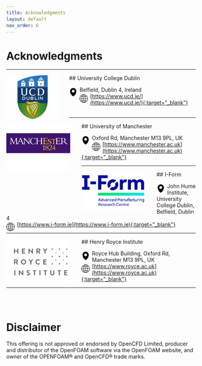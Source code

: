 ```yaml
---
title: Acknowledgments
layout: default
nav_order: 6
---
```



# Acknowledgments

---
<img align="left" width="140" style="margin-right: 27px;" src="images/UCD.png"/>
## University College Dublin

<img align="left"  width="22" style="padding-right:6px;padding-top:4px" src="svgs/adress.svg"> Belfield, Dublin 4, Ireland<br> 
<img align="left"  width="22" style="padding-right:6px;padding-top:4px" src="svgs/website.svg"> [https://www.ucd.ie/](https://www.ucd.ie/){:target="_blank"} <br> 
<br>


---
<img align="left" width="170" style="padding-right:30px;" src="images/UoM.png"/>
## University of Manchester

<img align="left"  width="22" style="padding-right:6px;padding-top:4px" src="svgs/adress.svg">  Oxford Rd, Manchester M13 9PL, UK<br> 
<img align="left"  width="22" style="padding-right:6px;padding-top:4px" src="svgs/website.svg"> [https://www.manchester.ac.uk](https://www.manchester.ac.uk){:target="_blank"} <br> 


---
<img align="left" width="170" style="padding-right:30px" src="images/iform.png"/>
## I-Form

<img align="left"  width="22" style="padding-right:6px;padding-top:4px" src="svgs/adress.svg">  John Hume Institute, University College Dublin, Belfield, Dublin 4<br> 
<img align="left"  width="22" style="padding-right:6px;padding-top:4px" src="svgs/website.svg"> [https://www.i-form.ie](https://www.i-form.ie){:target="_blank"} <br> 

---
<img align="left" width="170" style="padding-right:30px" src="images/hrinstitute.png"/>
## Henry Royce Institute

<img align="left"  width="22" style="padding-right:6px;padding-top:4px" src="svgs/adress.svg">  Royce Hub Building, Oxford Rd, Manchester M13 9PL, UK<br> 
<img align="left"  width="22" style="padding-right:6px;padding-top:4px" src="svgs/website.svg"> [https://www.royce.ac.uk](https://www.royce.ac.uk){:target="_blank"} <br> 

---
<br>
<br>


# Disclaimer

This offering is not approved or endorsed by OpenCFD Limited, producer and distributor of the OpenFOAM software via the OpenFOAM website, and owner of the OPENFOAM® and OpenCFD® trade marks.